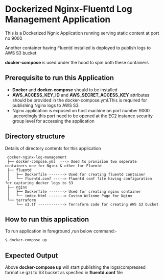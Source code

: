 # Dockerized Nginx-Fluentd Log Management Application
This is a Dockerized Ngnix Application running serving static content at port no 9000

Another container having Fluentd installed is deployed to publish logs to AWS S3 bucket

**docker-compose** is used under the hood to spin both these containers


## Prerequisite to run this Application
* **Docker** and **docker-compose** should to be installed
* **AWS_ACCESS_KEY_ID** and **AWS_SECRET_ACCESS_KEY** attributes should be provided in the docker-compose.yml.This is required for  publishing Nginx logs to AWS S3.
* Nginx application is exposed on host machine on port number 9000 ,accordingly this port need to be opened at the EC2 instance security group level for accessing the application

 ## Directory structure
Details of directory contents for this application
```
 docker-nginx-log-management
 ├── docker-compose.yml  ---> Used to provision two seperate containers one for Nginx & other for Fluentd
 ├── fluentd
 │   ├── Dockerfile -------> Used for creating fluentd container
 │   └── fluentd.conf -----> Fluentd conf file having configuration for capturing docker logs to S3
 ├── nginx
 │   ├── Dockerfile -------> Used for creating nginx container
 │   └── index.html -------> Custom Welcome Page for Nginx
 └── terraform
     └── s3.tf ------------> Terraform code for creating AWS S3 bucket
```

## How to run this application

To run application in foreground ,run below command:-
```sh
$ docker-compose up
```
## Expected Output
Above **docker-compose up** will start publishing the logs(compressed format i.e gz)  to S3 bucket as specfied in **fluentd.conf** file 
